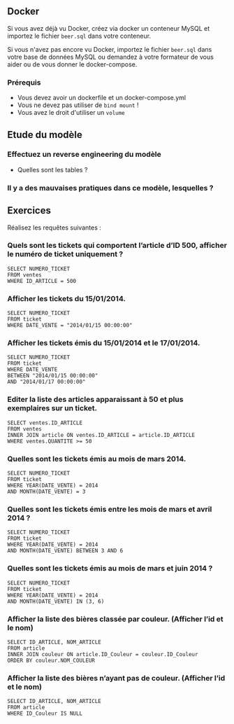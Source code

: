 ## Docker

Si vous avez déjà vu Docker, créez via docker un conteneur MySQL et importez le fichier `beer.sql` dans votre conteneur.

Si vous n'avez pas encore vu Docker, importez le fichier `beer.sql` dans votre base de données MySQL ou demandez à votre
formateur de vous aider ou de vous donner le docker-compose.

### Prérequis

- Vous devez avoir un dockerfile et un docker-compose.yml
- Vous ne devez pas utiliser de `bind mount` !
- Vous avez le droit d'utiliser un `volume`

## Etude du modèle

### Effectuez un reverse engineering du modèle

- Quelles sont les tables ?

### Il y a des mauvaises pratiques dans ce modèle, lesquelles ?


## Exercices

Réalisez les requêtes suivantes :

### Quels sont les tickets qui comportent l’article d’ID 500, afficher le numéro de ticket uniquement ?

```mysql
SELECT NUMERO_TICKET
FROM ventes
WHERE ID_ARTICLE = 500
```

### Afficher les tickets du 15/01/2014.

```mysql
SELECT NUMERO_TICKET
FROM ticket
WHERE DATE_VENTE = "2014/01/15 00:00:00"
```

### Afficher les tickets émis du 15/01/2014 et le 17/01/2014.

```mysql
SELECT NUMERO_TICKET
FROM ticket
WHERE DATE_VENTE
BETWEEN "2014/01/15 00:00:00"
AND "2014/01/17 00:00:00"
```

### Editer la liste des articles apparaissant à 50 et plus exemplaires sur un ticket.

```mysql
SELECT ventes.ID_ARTICLE
FROM ventes
INNER JOIN article ON ventes.ID_ARTICLE = article.ID_ARTICLE
WHERE ventes.QUANTITE >= 50
```

### Quelles sont les tickets émis au mois de mars 2014.

```mysql
SELECT NUMERO_TICKET
FROM ticket
WHERE YEAR(DATE_VENTE) = 2014
AND MONTH(DATE_VENTE) = 3
```

### Quelles sont les tickets émis entre les mois de mars et avril 2014 ?

```mysql
SELECT NUMERO_TICKET
FROM ticket
WHERE YEAR(DATE_VENTE) = 2014
AND MONTH(DATE_VENTE) BETWEEN 3 AND 6
```

### Quelles sont les tickets émis au mois de mars et juin 2014 ?

```mysql
SELECT NUMERO_TICKET
FROM ticket
WHERE YEAR(DATE_VENTE) = 2014
AND MONTH(DATE_VENTE) IN (3, 6)
```

### Afficher la liste des bières classée par couleur. (Afficher l’id et le nom)

```mysql
SELECT ID_ARTICLE, NOM_ARTICLE
FROM article
INNER JOIN couleur ON article.ID_Couleur = couleur.ID_Couleur
ORDER BY couleur.NOM_COULEUR
```

### Afficher la liste des bières n’ayant pas de couleur. (Afficher l’id et le nom)

```mysql
SELECT ID_ARTICLE, NOM_ARTICLE
FROM article
WHERE ID_Couleur IS NULL
```